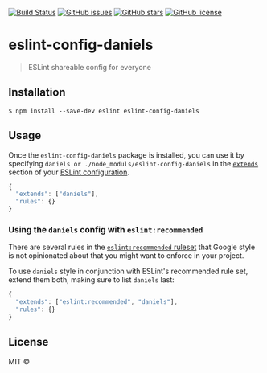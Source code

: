 [![Build Status](https://travis-ci.com/danielsss/eslint-config-daniels.svg?branch=master)](https://travis-ci.com/danielsss/eslint-config-daniels)
[![GitHub issues](https://img.shields.io/github/issues/danielsss/eslint-config-daniels.svg)](https://github.com/danielsss/eslint-config-daniels/issues)
[![GitHub stars](https://img.shields.io/github/stars/danielsss/eslint-config-daniels.svg)](https://github.com/danielsss/eslint-config-daniels/stargazers)
[![GitHub license](https://img.shields.io/github/license/danielsss/eslint-config-daniels.svg)](https://github.com/danielsss/eslint-config-daniels/blob/master/LICENSE)


# eslint-config-daniels
> ESLint shareable config for everyone

## Installation

```
$ npm install --save-dev eslint eslint-config-daniels
```


## Usage

Once the `eslint-config-daniels` package is installed, you can use it by specifying `daniels or ./node_moduls/eslint-config-daniels` in the [`extends`](http://eslint.org/docs/user-guide/configuring#extending-configuration-files) section of your [ESLint configuration](http://eslint.org/docs/user-guide/configuring).

```js
{
  "extends": ["daniels"],
  "rules": {}
}
```

### Using the `daniels` config with `eslint:recommended`

There are several rules in the [`eslint:recommended` ruleset](http://eslint.org/docs/rules/) that Google style is not opinionated about that you might want to enforce in your project.

To use `daniels` style in conjunction with ESLint's recommended rule set, extend them both, making sure to list `daniels` last:

```js
{
  "extends": ["eslint:recommended", "daniels"],
  "rules": {}
}
```

## License

MIT ©
